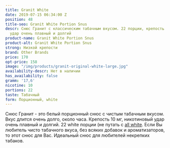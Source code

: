 ```yaml
---
title: Granit White
date: 2019-07-15 06:34:00 Z
position: 48
title-seo: Granit White Portion Snus
descr: Снюс Гранит с классическим табачным вкусом. 22 порции, крепость 10 мг. Никотиновый
  удар очень плавный и долгий
product-name: Granit White Portion Snus
product-alt: Granit White Portion Snus
strong: Низкой крепости
brand: Other Brands
price: 170
opt-price: 158
image: "/img/products/granit-original-white-large.jpg"
availability-descr: Нет в наличии
has_availability: false
gramm: '17,6'
nicotine: 10
portions: 22
taste: Табачный
form: Порционный, white
---
```


Снюс Гранит - это белый порционный снюс с чистым табачным вкусом.
Вкус длится очень долго, около часа.
Крепость 10 мг, никотиновый удар очень плавный и долгий. 22 white порции (не путать с [all white](/all-white-snus).
Если Вы любитель чисто табачного вкуса, без всяких добавок и ароматизаторов, то этот снюс для Вас.
Идеальный снюс для любителей некрепких табаков.